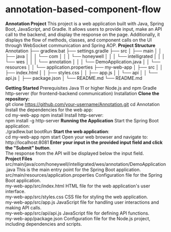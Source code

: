 # annotation-based-component-flow
**Annotation Project**
This project is a web application built with Java, Spring Boot, JavaScript, and Gradle. It allows users to provide input, make an API call to the backend, and display the response on the page. Additionally, it displays the flow of methods, classes, and component calls on the UI through WebSocket communication and Spring AOP.
**Project Structure**
Annotation
├── gradlew.bat
├── settings.gradle
├── src
│   ├── main
│   │   ├── java
│   │   │   └── com
│   │   │       └── honeywell
│   │   │           └── intelligrated
│   │   │               └── wes
│   │   │                   └── annotation
│   │   │                       └── DemoApplication.java
│   │   └── resources
│   │       └── application.properties
├── my-web-app
│   ├── src
│   │   ├── index.html
│   │   ├── styles.css
│   │   ├── app.js
│   │   └── api
│   │       └── api.js
│   ├── package.json
│   └── README.md
└── README.md

**Getting Started**
Prerequisites
Java 11 or higher
Node.js and npm
Gradle
http-server (for frontend-backend communication)
Installation
**Clone the repository:**  
git clone https://github.com/your-username/Annotation.git
cd Annotation
Install the dependencies for the web app:  
cd my-web-app
npm install
Install http-server:  
npm install -g http-server
**Running the Application**
Start the Spring Boot application:  
./gradlew.bat bootRun
**Start the web application**:  
cd my-web-app
npm start
Open your web browser and navigate to:  
http://localhost:8081
**Enter your input in the provided input field and click the "Submit" button**.  
The response from the API will be displayed below the input field.  
**Project Files**
src/main/java/com/honeywell/intelligrated/wes/annotation/DemoApplication.java
This is the main entry point for the Spring Boot application.  
src/main/resources/application.properties
Configuration file for the Spring Boot application.  
my-web-app/src/index.html
HTML file for the web application's user interface.  
my-web-app/src/styles.css
CSS file for styling the web application.  
my-web-app/src/app.js
JavaScript file for handling user interactions and making API calls.  
my-web-app/src/api/api.js
JavaScript file for defining API functions.  
my-web-app/package.json
Configuration file for the Node.js project, including dependencies and scripts.  
